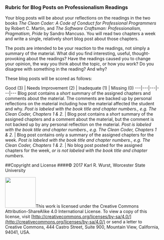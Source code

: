### Rubric for Blog Posts on Professionalism Readings
Your blog posts will be about your reflections on the readings in the two books *The Clean Coder: A Code of Conduct for Professional Programmers* by Robert C. Martin, and 
*The Software Craftsman: Professionalism, Pragmatism, Pride* by Sandro Mancuso. You will read two chapters a week and write a single, relatively short blog post about those chapters. 

The posts are intended to be your reaction to the readings, not simply a summary of the material. What did you find interesting, useful, thought-provoking about the readings? Have the readings caused you to change your opinion, the way you think about the topic, or how you work? Do you disagree with something in the reading? And why?

These blog posts will be scored as follows:

Good (3) | Needs Improvement (2) | Inadequate (1) | Missing (0)
---|---|---|---|---
Blog post contains a *short* summary of the assigned chapters and comments about the material. The comments are backed up by personal reflections on the material including how the material affected the student and why. *Post is labeled with the book title and chapter numbers., e.g. The Clean Coder, Chapters 1 & 2.* | Blog post contains a *short* summary of the assigned chapters and a comment about the material, but the comment is not backed up by any personal reflection on the material. *Post is labeled with the book title and chapter numbers., e.g. The Clean Coder, Chapters 1 & 2.* | Blog post contains only a summary of the assigned chapters for the week. *Post is labeled with the book title and chapter numbers., e.g. The Clean Coder, Chapters 1 & 2.* | No blog post posted for the assigned chapters for the week, *or is not labeled with the book title and chapter numbers.* 

##Copyright and License
####&copy; 2017 Karl R. Wurst, Worcester State University

<img src="http://mirrors.creativecommons.org/presskit/buttons/88x31/png/by-sa.png" width=100px/>This work is licensed under the Creative Commons Attribution-ShareAlike 4.0 International License. To view a copy of this license, visit [http://creativecommons.org/licenses/by-sa/4.0/](http://creativecommons.org/licenses/by-sa/4.0/) or send a letter to Creative Commons, 444 Castro Street, Suite 900, Mountain View, California, 94041, USA.
